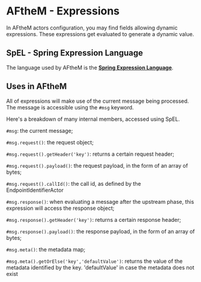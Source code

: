 # AFtheM - Expressions

In AFtheM actors configuration, you may find fields allowing dynamic expressions.
These expressions get evaluated to generate a dynamic value.

## SpEL - Spring Expression Language

The language used by AFtheM is the [**Spring Expression Language**](https://docs.spring.io/spring/docs/4.3.10.RELEASE/spring-framework-reference/html/expressions.html).

## Uses in AFtheM

All of expressions will make use of the current message being processed.
The message is accessible using the `#msg` keyword.

Here's a breakdown of many internal members, accessed using SpEL.

`#msg`: the current message;

`#msg.request()`: the request object;

`#msg.request().getHeader('key')`: returns a certain request header;

`#msg.request().payload()`: the request payload, in the form of an array of bytes;

`#msg.request().callId()`: the call id, as defined by the EndpointIdentifierActor

`#msg.response()`: when evaluating a message after the upstream phase, this expression will access the response object; 

`#msg.response().getHeader('key')`: returns a certain response header;

`#msg.response().payload()`: the response payload, in the form of an array of bytes;

`#msg.meta()`: the metadata map;

`#msg.meta().getOrElse('key','defaultValue')`: returns the value of the metadata identified by the key. 'defaultValue'
in case the metadata does not exist
